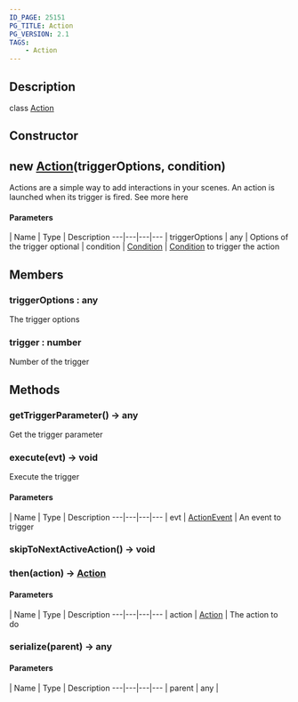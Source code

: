 ```yaml
---
ID_PAGE: 25151
PG_TITLE: Action
PG_VERSION: 2.1
TAGS:
    - Action
---
```

## Description

class [Action](/classes/3.0/Action)



## Constructor

## new [Action](/classes/3.0/Action)(triggerOptions, condition)

Actions are a simple way to add interactions in your scenes. An action is launched when its trigger is fired.
See more here

#### Parameters
 | Name | Type | Description
---|---|---|---
 | triggerOptions | any |      Options of the trigger
optional | condition | [Condition](/classes/3.0/Condition) |      [Condition](/classes/3.0/Condition) to trigger the action
## Members

### triggerOptions : any

The trigger options

### trigger : number

Number of the trigger

## Methods

### getTriggerParameter() &rarr; any

Get the trigger parameter
### execute(evt) &rarr; void

Execute the trigger

#### Parameters
 | Name | Type | Description
---|---|---|---
 | evt | [ActionEvent](/classes/3.0/ActionEvent) |      An event to trigger

### skipToNextActiveAction() &rarr; void


### then(action) &rarr; [Action](/classes/3.0/Action)



#### Parameters
 | Name | Type | Description
---|---|---|---
 | action | [Action](/classes/3.0/Action) |      The action to do

### serialize(parent) &rarr; any



#### Parameters
 | Name | Type | Description
---|---|---|---
 | parent | any |   

